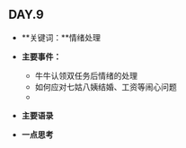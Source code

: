 ## DAY.9
+ **关键词：**情绪处理
+ **主要事件：**
    + 牛牛认领双任务后情绪的处理
    + 如何应对七姑八姨结婚、工资等闹心问题
    + 
+ **主要语录**


+ **一点思考**